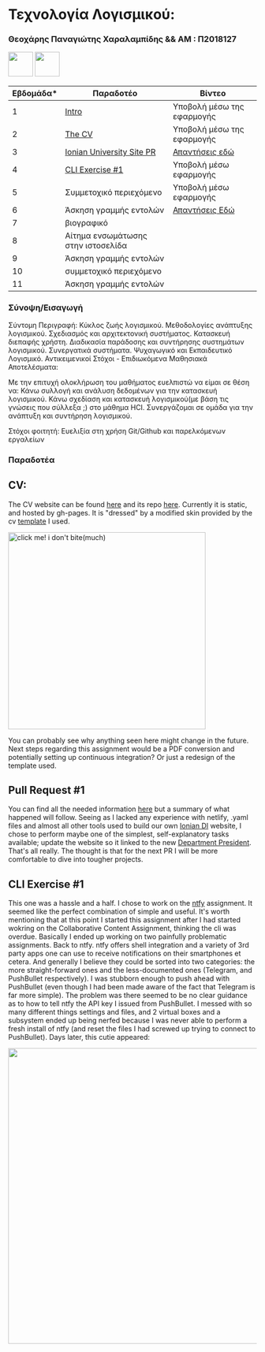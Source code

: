 <h1 align= left> Τεχνολογία Λογισμικού: </h1> 

<h3 align= left>  Θεοχάρης Παναγιώτης Χαραλαμπίδης && ΑΜ : Π2018127 </h3>

[<img src="https://raw.githubusercontent.com/runtheorun-exe/sw/2018127/projects/2018127/ignoreme/gh-pride.png" width="50"/>](https://github.com/runtheorun-exe)   [<img src="https://raw.githubusercontent.com/runtheorun-exe/sw/2018127/projects/2018127/ignoreme/mailto.png" width="50"/>](mailto:p18char@ionio.gr)



| Εβδομάδα* | Παραδοτέο |  Βίντεο |
| --- | --- | --- |
| 1 | [Intro](https://github.com/runtheorun-exe/sw/blob/2018127/projects/2018127/readme.md#%CF%83%CF%8D%CE%BD%CE%BF%CF%88%CE%B7%CE%B5%CE%B9%CF%83%CE%B1%CE%B3%CF%89%CE%B3%CE%AE) | Υποβολή μέσω της εφαρμογής |
| 2 | [The CV](#cv) | Υποβολή μέσω της εφαρμογής |
| 3 | [Ionian University Site PR](#pull-request-1) | [Απαντήσεις εδώ](https://github.com/runtheorun-exe/sw/blob/2018127/projects/2018127/video-quiz/week3.md) |
| 4 | [CLI Exercise #1](#cli-exercise-1) | Υποβολή μέσω εφαρμογής
| 5 | Συμμετοχικό περιεχόμενο | Υποβολή μέσω εφαρμογής
| 6 | Άσκηση γραμμής εντολών | [Απαντήσεις Εδώ](https://github.com/runtheorun-exe/sw/blob/2018127/projects/2018127/video-quiz/week6.md)
| 7 | βιογραφικό |
| 8 | Αίτημα ενσωμάτωσης στην ιστοσελίδα |
| 9 | Άσκηση γραμμής εντολών |
| 10 | συμμετοχικό περιεχόμενο |
| 11 | Άσκηση γραμμής εντολών |

### Σύνοψη/Εισαγωγή
Σύντομη Περιγραφή:
Κύκλος ζωής λογισμικού. Μεθοδολογίες ανάπτυξης λογισμικού. Σχεδιασμός και αρχιτεκτονική συστήματος. Κατασκευή διεπαφής χρήστη. Διαδικασία παράδοσης και συντήρησης συστημάτων λογισμικού. Συνεργατικά συστήματα. Ψυχαγωγικό και Εκπαιδευτικό Λογισμικό.
Αντικειμενικοί Στόχοι - Επιδιωκόμενα Μαθησιακά Αποτελέσματα:

  Με την επιτυχή ολοκλήρωση του μαθήματος ευελπιστώ να είμαι σε θέση να:
      Κάνω συλλογή και ανάλυση δεδομένων για την κατασκευή λογισμικού.
      Κάνω σχεδίαση και κατασκευή λογισμικού(με βάση τις γνώσεις που σύλλεξα ;) στο μάθημα HCI.
      Συνεργάζομαι σε ομάδα για την ανάπτυξη και συντήρηση λογισμικού.
        
Στόχοι φοιτητή: Ευελιξία στη χρήση Git/Github και παρελκόμενων εργαλείων

### Παραδοτέα

## CV:
The CV website can be found [here](https://runtheorun-exe.github.io/online-cv/) and its repo [here](https://github.com/runtheorun-exe/online-cv).
Currently it is static, and hosted by gh-pages. It is "dressed" by a modified skin provided by the cv [template](https://github.com/sharu725/online-cv) I used. 

[<img src="https://github.com/runtheorun-exe/sw/blob/2018127/projects/2018127/ignoreme/cv.png" title="click me! i don't bite(much)"  width="400"/>](https://runtheorun-exe.github.io/online-cv)

You can probably see why anything seen here might change in the future. Next steps regarding this assignment would be a PDF conversion and potentially setting up continuous integration? Or just a redesign of the template used. 


## Pull Request #1
You can find all the needed information [here](https://github.com/ioniodi/sitegr/issues/78) but a summary of what happened will follow.
Seeing as I lacked any experience with netlify, .yaml files and almost all other tools used to build our own [Ionian DI](https://epic-hamilton-da9ac8.netlify.app/) website, I chose to perform maybe one of the simplest, self-explanatory tasks available; update the website so it linked to the new [Department President](https://epic-hamilton-da9ac8.netlify.app/people/emagos/).
That's all really. The thought is that for the next PR I will be more comfortable to dive into tougher projects.

## CLI Exercise #1
This one was a hassle and a half.
I chose to work on the [ntfy](https://github.com/dschep/ntfy) assignment. It seemed like the perfect combination of simple and useful. It's worth mentioning that at this point I started this assignment after I had started wokring on the Collaborative Content Assignment, thinking the cli was overdue. Basically I ended up working on two painfully problematic assignments. Back to ntfy.
ntfy offers shell integration and a variety of 3rd party apps one can use to receive notifications on their smartphones et cetera. And generally I believe they could be sorted into two categories: the more straight-forward ones and the less-documented ones (Telegram, and PushBullet respectively). 
I was stubborn enough to push ahead with PushBullet (even though I had been made aware of the fact that Telegram is far more simple). The problem was there seemed to be no clear guidance as to how to tell ntfy the API key I issued from PushBullet. I messed with so many different things settings and files, and 2 virtual boxes and a subsystem ended up being nerfed because I was never able to perform a fresh install of ntfy (and reset the files I had screwed up trying to connect to PushBullet). 
Days later, this cutie appeared:

<img src="https://github.com/runtheorun-exe/sw/blob/2018127/projects/2018127/ntfy/greetings.gif/" width="600"/>
